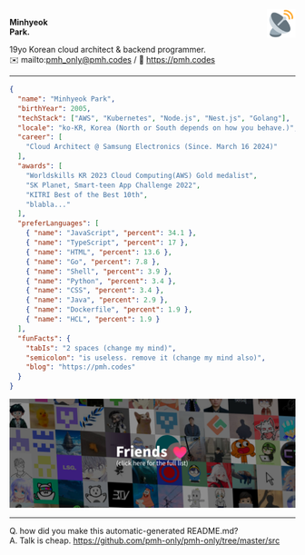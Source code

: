 <img src="assets/satellite_antenna.svg" width="50px" align="right" />

**Minhyeok\
Park.**

19yo Korean cloud architect & backend programmer.\
✉️ mailto:pmh_only@pmh.codes
/
🔗 https://pmh.codes

---

```json
{
  "name": "Minhyeok Park",
  "birthYear": 2005,
  "techStack": ["AWS", "Kubernetes", "Node.js", "Nest.js", "Golang"],
  "locale": "ko-KR, Korea (North or South depends on how you behave.)",
  "career": [
    "Cloud Architect @ Samsung Electronics (Since. March 16 2024)"
  ],
  "awards": [
    "Worldskills KR 2023 Cloud Computing(AWS) Gold medalist",
    "SK Planet, Smart-teen App Challenge 2022",
    "KITRI Best of the Best 10th",
    "blabla..."
  ],
  "preferLanguages": [
    { "name": "JavaScript", "percent": 34.1 },
    { "name": "TypeScript", "percent": 17 },
    { "name": "HTML", "percent": 13.6 },
    { "name": "Go", "percent": 7.8 },
    { "name": "Shell", "percent": 3.9 },
    { "name": "Python", "percent": 3.4 },
    { "name": "CSS", "percent": 3.4 },
    { "name": "Java", "percent": 2.9 },
    { "name": "Dockerfile", "percent": 1.9 },
    { "name": "HCL", "percent": 1.9 }
  ],
  "funFacts": {
    "tabIs": "2 spaces (change my mind)",
    "semicolon": "is useless. remove it (change my mind also)",
    "blog": "https://pmh.codes"
  }
}
```
[![Special thanks to my friends](./friends.png)](./FRIENDS.md)

---
Q. how did you make this automatic-generated README.md?\
A. Talk is cheap. https://github.com/pmh-only/pmh-only/tree/master/src

